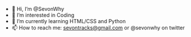 - 👋 Hi, I’m @SevonWhy
- 👀 I’m interested in Coding
- 🌱 I’m currently learning HTML/CSS and Python
- 📫 How to reach me: sevontracks@gmail.com or @sevonwhy on twitter
